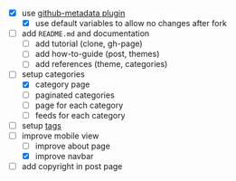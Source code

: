 - [x] use [github-metadata plugin](https://github.com/jekyll/github-metadata)
    - [x] use default variables to allow no changes after fork
- [ ] add `README.md` and documentation
    - [ ] add tutorial (clone, gh-page)
    - [ ] add how-to-guide (post, themes) 
    - [ ] add references (theme, categories) 
- [ ] setup categories
    - [x] category page 
    - [ ] paginated categories 
    - [ ] page for each category 
    - [ ] feeds for each category
- [ ] setup [ tags ](http://longqian.me/2017/02/09/github-jekyll-tag/)
- [ ] improve mobile view 
    - [ ] improve about page
    - [x] improve navbar
- [ ] add copyright in post page